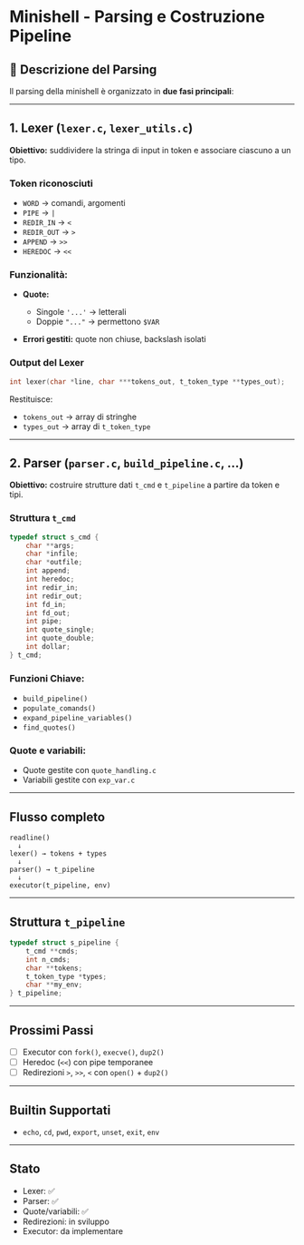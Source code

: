 # Minishell - Parsing e Costruzione Pipeline

## 🧠 Descrizione del Parsing

Il parsing della minishell è organizzato in **due fasi principali**:

---

## 1. Lexer (`lexer.c`, `lexer_utils.c`)

**Obiettivo:** suddividere la stringa di input in token e associare ciascuno a un tipo.

### Token riconosciuti

* `WORD` → comandi, argomenti
* `PIPE` → `|`
* `REDIR_IN` → `<`
* `REDIR_OUT` → `>`
* `APPEND` → `>>`
* `HEREDOC` → `<<`

### Funzionalità:

* **Quote:**

  * Singole `'...'` → letterali
  * Doppie `"..."` → permettono `$VAR`
* **Errori gestiti:** quote non chiuse, backslash isolati

### Output del Lexer

```c
int lexer(char *line, char ***tokens_out, t_token_type **types_out);
```

Restituisce:

* `tokens_out` → array di stringhe
* `types_out` → array di `t_token_type`

---

## 2. Parser (`parser.c`, `build_pipeline.c`, ...)

**Obiettivo:** costruire strutture dati `t_cmd` e `t_pipeline` a partire da token e tipi.

### Struttura `t_cmd`

```c
typedef struct s_cmd {
    char **args;
    char *infile;
    char *outfile;
    int append;
    int heredoc;
    int redir_in;
    int redir_out;
    int fd_in;
    int fd_out;
    int pipe;
    int quote_single;
    int quote_double;
    int dollar;
} t_cmd;
```

### Funzioni Chiave:

* `build_pipeline()`
* `populate_comands()`
* `expand_pipeline_variables()`
* `find_quotes()`

### Quote e variabili:

* Quote gestite con `quote_handling.c`
* Variabili gestite con `exp_var.c`

---

## Flusso completo

```text
readline()
  ↓
lexer() → tokens + types
  ↓
parser() → t_pipeline
  ↓
executor(t_pipeline, env)
```

---

## Struttura `t_pipeline`

```c
typedef struct s_pipeline {
    t_cmd **cmds;
    int n_cmds;
    char **tokens;
    t_token_type *types;
    char **my_env;
} t_pipeline;
```

---

## Prossimi Passi

* [ ] Executor con `fork()`, `execve()`, `dup2()`
* [ ] Heredoc (`<<`) con pipe temporanee
* [ ] Redirezioni `>`, `>>`, `<` con `open()` + `dup2()`

---

## Builtin Supportati

* `echo`, `cd`, `pwd`, `export`, `unset`, `exit`, `env`

---

## Stato

* Lexer: ✅
* Parser: ✅
* Quote/variabili: ✅
* Redirezioni: in sviluppo
* Executor: da implementare
